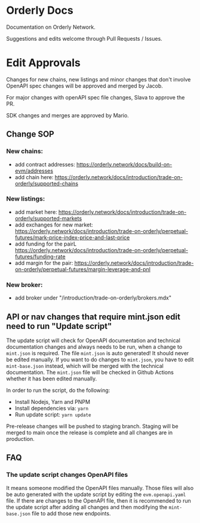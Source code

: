 # Orderly Docs

Documentation on Orderly Network.

Suggestions and edits welcome through Pull Requests / Issues.

# Edit Approvals
Changes for new chains, new listings and minor changes that don't involve OpenAPI spec changes will be approved and merged by Jacob.

For major changes with openAPI spec file changes, Slava to approve the PR.

SDK changes and merges are approved by Mario.

## Change SOP

### New chains:
- add contract addresses: https://orderly.network/docs/build-on-evm/addresses
- add chain here: https://orderly.network/docs/introduction/trade-on-orderly/supported-chains

### New listings:
- add market here: https://orderly.network/docs/introduction/trade-on-orderly/supported-markets
- add exchanges for new market: https://orderly.network/docs/introduction/trade-on-orderly/perpetual-futures/mark-price-index-price-and-last-price
- add funding for the pairL https://orderly.network/docs/introduction/trade-on-orderly/perpetual-futures/funding-rate
- add margin for the pair: https://orderly.network/docs/introduction/trade-on-orderly/perpetual-futures/margin-leverage-and-pnl

### New broker:
- add broker under "/introduction/trade-on-orderly/brokers.mdx"

## API or nav changes that require mint.json edit need to run "Update script"

The update script will check for OpenAPI documentation and technical documentation
changes and always needs to be run, when a change to `mint.json` is required.
The file `mint.json` is auto generated!
It should never be edited manually. If you want to do changes to `mint.json`,
you have to edit `mint-base.json` instead, which will be merged with the technical
documentation.
The `mint.json` file will be checked in Github Actions whether it has been edited
manually.

In order to run the script, do the following:

- Install Nodejs, Yarn and PNPM
- Install dependencies via: `yarn`
- Run update script: `yarn update`


<Note>
    Pre-release changes will be pushed to staging branch. Staging will be merged to main once the release is complete and all changes are in production.
</Note>

## FAQ

### The update script changes OpenAPI files

It means someone modified the OpenAPI files manually.
Those files will also be auto generated with the update script by editing the `evm.openapi.yaml`
file.
If there are changes to the OpenAPI file, then it is recommended to run the update
script after adding all changes and then modifying the `mint-base.json` file to add
those new endpoints.
